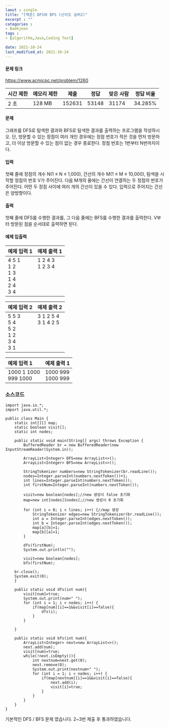 ```yaml
---
laout : single
title: "[백준] DFS와 BFS (난이도 실버2)"
excerpt : ""
categories :
- Baekjoon
tags :
- [algorithm,Java,Coding Test]

date: 2021-10-24
last_modified_at: 2021-10-24
---
```

<h4>문제 링크</h4>

https://www.acmicpc.net/problem/1260

|시간 제한|	메모리 제한	|제출	|정답	|맞은 사람	|정답 비율|
|---|---|---|---|---|---|
|2 초|	128 MB|	152631|	53148|	31174	|34.285%|

<h4>문제</h4>

그래프를 DFS로 탐색한 결과와 BFS로 탐색한 결과를 출력하는 프로그램을 작성하시오. 단, 방문할 수 있는 정점이 여러 개인 경우에는 정점 번호가 작은 것을 먼저 방문하고, 더 이상 방문할 수 있는 점이 없는 경우 종료한다. 정점 번호는 1번부터 N번까지이다.

<h4>입력</h4>

첫째 줄에 정점의 개수 N(1 ≤ N ≤ 1,000), 간선의 개수 M(1 ≤ M ≤ 10,000), 탐색을 시작할 정점의 번호 V가 주어진다. 다음 M개의 줄에는 간선이 연결하는 두 정점의 번호가 주어진다. 어떤 두 정점 사이에 여러 개의 간선이 있을 수 있다. 입력으로 주어지는 간선은 양방향이다.

<h4>출력</h4>

첫째 줄에 DFS를 수행한 결과를, 그 다음 줄에는 BFS를 수행한 결과를 출력한다. V부터 방문된 점을 순서대로 출력하면 된다.

<h4>예제 입출력</h4>

| 예제 입력 1 | 예제 출력 1|
| :------------- | :------------- |
| 4 5 1<br />1 2<br />1 3<br />1 4<br />2 4<br />3 4  | 1 2 4 3<br />1 2 3 4   <br /><br /><br /><br /><br />  |

| 예제 입력 2 | 예제 출력 2|
| :------------- | :------------- |
| 5 5 3<br />5 4<br />5 2<br />1 2<br />3 4<br />3 1 | 3 1 2 5 4<br />3 1 4 2 5   <br /><br /><br /><br /><br /> |

| 예제 입력 1 | 예제 출력 1|
| :------------- | :------------- |
| 1000 1 1000<br />999 1000 | 1000 999<br />1000 999|

<h3>소스코드</h3>

```
import java.io.*;
import java.util.*;

public class Main {
	static int[][] map;
	static boolean visit[];
	static int nodes;

	public static void main(String[] args) throws Exception {
		BufferedReader br = new BufferedReader(new InputStreamReader(System.in));

		ArrayList<Integer> DFS=new ArrayList<>();
		ArrayList<Integer> BFS=new ArrayList<>();

		StringTokenizer numbers=new StringTokenizer(br.readLine());
		nodes=Integer.parseInt(numbers.nextToken())+1;
		int lines=Integer.parseInt(numbers.nextToken());
		int firstNum=Integer.parseInt(numbers.nextToken());

		visit=new boolean[nodes];//new 생성시 false 초기화
		map=new int[nodes][nodes];//new 생성시 0 초기화

		for (int i = 0; i < lines; i++) {//map 생성
			StringTokenizer edges=new StringTokenizer(br.readLine());
			int a = Integer.parseInt(edges.nextToken());
			int b = Integer.parseInt(edges.nextToken());
			map[a][b]=1;
			map[b][a]=1;
		}

		dfs(firstNum);
		System.out.println("");

		visit=new boolean[nodes];
		bfs(firstNum);

    br.close();
    System.exit(0);
	}

	public static void dfs(int num){
		visit[num]=true;
		System.out.print(num+" ");
		for (int i = 1; i < nodes; i++) {
			if(map[num][i]==1&&visit[i]==false){
				dfs(i);
			}
		}

	}

	public static void bfs(int num){
		ArrayList<Integer> next=new ArrayList<>();
		next.add(num);
		visit[num]=true;
		while(!next.isEmpty()){
			int nextnum=next.get(0);
			next.remove(0);
			System.out.print(nextnum+" ");
			for (int i = 1; i < nodes; i++) {
				if(map[nextnum][i]==1&&visit[i]==false){
					next.add(i);
					visit[i]=true;
				}
			}
		}
	}
}
```

기본적인 DFS / BFS 문제 였습니다. 2~3번 제출 후 통과하였습니다.
